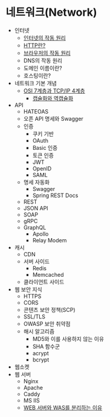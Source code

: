 # 네트워크(Network)

- 인터넷
  - [인터넷의 작동 원리](./contents/How-does-the-internet-work.md)
  - [HTTP란?](./contents/What-is-HTTP.md)
  - [브라우저의 작동 원리](./contents/Browsers-and-how-they-work.md)
  - DNS의 작동 원리
  - 도메인 이름이란?
  - 호스팅이란?
- 네트워크 기본 개념
  - [OSI 7계층과 TCP/IP 4계층](./contents/OSI-7-Layer-and-TCPIP-4-Layer.md)
    - [캡슐화와 역캡슐화](./contents/OSI-7-Layer-and-TCPIP-4-Layer.md#캡슐화encapsulation와-역캡슐화decapsulation)
- API
  - HATEOAS
  - 오픈 API 명세와 Swagger
  - 인증
    - 쿠키 기반
    - OAuth
    - Basic 인증
    - 토큰 인증
    - JWT
    - OpenID
    - SAML
  - 명세 자동화
    - Swagger
    - Spring REST Docs
  - REST
  - JSON API
  - SOAP
  - gRPC
  - GraphQL
    - Apollo
    - Relay Modem
- 캐시
  - CDN
  - 서버 사이드
    - Redis
    - Memcached
  - 클라이언트 사이드
- 웹 보안 지식
  - HTTPS
  - CORS
  - 콘텐츠 보안 정책(SCP)
  - SSL/TLS
  - OWASP 보안 취약점
  - 해시 알고리즘
    - MD5와 이를 사용하지 않는 이유
    - SHA 함수군
    - acrypt
    - bcrypt
- 웹소켓
- 웹 서버
  - Nginx
  - Apache
  - Caddy
  - MS IIS
  - [WEB 서버와 WAS를 분리하는 이유](./contents/Reasons-for-separating-the-WEB-Server-and-WAS.md)
